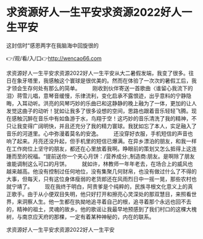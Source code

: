 # 求资源好人一生平安求资源2022好人一生平安
这封信时“感恩两字在我脑海中回旋很的

👉/观/看/入/口👉http://wencao66.com

求资源好人一生平安求资源2022好人一生平安从大二暑假发端，我变了很多。往日在象牙塔里，我感触这个寰球是很优美的。然而在体验了一次次的暑假工后，我才领会生存何处有那么的简单。
　　刚收到伙伴寄送一首歌曲〈谁留心我流下的泪〉蒋雪儿唱，意琴音缓慢，乐律流利，变化启承不露恨迹，出乎意料的宁静隐晦，入耳动听。洪亮的风琴巧妙的乐曲已和这静静的晚上融为了一体，更加的让人发觉这曲子的动听！犹如让我多了很多设想的空间，思路也跟着音乐轻轻飞腾。现在感触沉醉在音乐中有如鱼游于水，鸟翔于空！这巧妙的音乐清洗了我的精神，不只让我变得广阔明快，并且还充分了我的精力寰球。我犹如忘了本人，实足融入了音乐的河道里。心中弥漫着莫名的安逸。
　　还没穿好衣服，手机短信的声音也响了起来。月亮还没升起，但手机里的短信已爆满。在异乡漂泊的朋友，和我一样在工作岗位上坚守的朋友，都还在心里放着我啊。睁眼前的策划又怎么抵得上这连踵而至的祝福。“提前送你一个夹心月饼：/营养成分:,制造商:朋友。是啊除了朋友谁能调制这么可口的月饼。
　　就如许，林教师一年年老去，在场合上的威风也越来越高。他没有控制过任何地位，没有集聚几何财帛，也没有做过什么了不得的大事，但每天，只有这位身体瘦弱的老货郎还在风雨烈日中一摇一晃，那些农村也就宁靖了。
　　现在我终于明白，阿贵爹是个纯粹的，民族寻根文化意义上的真正歌手。由于从小便双目失明，他只好打开和擦亮心灵深处的那双慧目，来照看世界，来洞察人生。他一生都在执拗地追寻着自己的根，追寻着那个永远也回不去的，精神的祖土，灵魂的故乡。他的歌谣让我最早地预感到了我们村口的这棵大槐树，与南京应天府的那棵，一定有着某种神秘的，内在的联系。

求资源好人一生平安求资源2022好人一生平安
